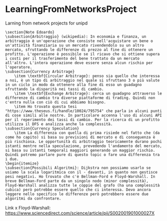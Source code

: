 # LearningFromNetworksProject
Larning from network projects for unipd

	\section{Note Edoardo}
	\subsection{Arbitraggio} (wikipedia): In economia e finanza, un arbitraggio è un'operazione che consiste nell'acquistare un bene o un'attività finanziaria su un mercato rivendendolo su un altro mercato, sfruttando le differenze di prezzo al fine di ottenere un profitto. L'operazione è possibile se il ricavo che si ottiene supera i costi per il trasferimento del bene trattato da un mercato all'altro. L'intera operazione deve essere senza alcun rischio per l'operatore.
	\subsection{Currency Arbitrage}
		\item \textbf{Circular Arbitrage}: penso sia quello che interessa a noi, è un tipo di arbitraggio nel quale si sfruttano 3 o più valute in un ciclo in modo da ottenere alla fine di esso un guadagno sfruttando la disparità nei tassi di cambio.
		\item \textbf{Exchange Arbitrage}: cerca un guadagno attraverso le differenze di cambio tra diverse piattaforme di trading. Quindi non c'entra nulla con ciò di cui abbiamo bisogno.
		\item Ho trovato questa tesi "https://www.theseus.fi/handle/10024/795754" che parla in alcuni punti di cose simili alle nostre. In particolare accenna l'uso di alcuni API per il reperimento dei tassi di cambio. Per la ricerca di un profitto utilizza il DFS e analizza anche la complessità.
	\subsection{Currency Speculation}
	 	\item La differenza con quella di prima risiede nel fatto che (da come ho capito) si basa su previsioni di mercato e di conseguenza è più rischiosa. Le opportunità di arbitraggio teoricamente durano pochi istanti mentre nella speculazione, prevedendo l'andamento del mercato, si basa su istanti temporali maggiori generando un maggior rischio. Quindi potremo parlare pure di questo topic o fare una differenza tra i due. 
	\begin{itemize}
	\subsection{Possibili Algoritmi}: Dijkstra non possiamo usarlo se usiamo la scala logaritmica con il - davanti, in quanto non gestisce pesi negativi. Ho trovato che c'è Bellman-Ford e Floyd-Warshall. In breve Bellman-Ford parte da un singolo nodo (minor complessità), Floyd-Warshall analizza tutte le coppie del grafo (ha una complessità cubica) però potrebbe essere quello che ci interessa. Devo ancora leggere nello specifico le differenze però potrebbero essere due algoritmi da confrontare. 
Link x Floyd-Warshall: https://www.sciencedirect.com/science/article/pii/S002001901000027X 
